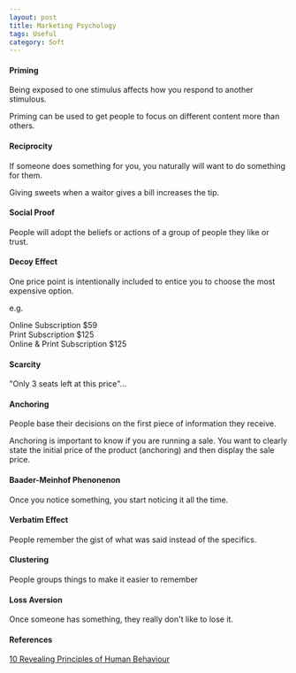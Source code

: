 ```yaml
---
layout: post
title: Marketing Psychology
tags: Useful
category: Soft
---
```

#### Priming ####

Being exposed to one stimulus affects how you respond to another stimulous.  

Priming can be used to get people to focus on different content more than others.

#### Reciprocity ####

If someone does something for you, you naturally will want to do something for them.  

Giving sweets when a waitor gives a bill increases the tip.

#### Social Proof  ####

People will adopt the beliefs or actions of a group of people they like or trust.

#### Decoy Effect ####

One price point is intentionally included to entice you to choose the most expensive option.

e.g.

Online Subscription $59  
Print Subscription $125  
Online & Print Subscription $125  

#### Scarcity ####

"Only 3 seats left at this price"...

#### Anchoring ####

People base their decisions on the first piece of information they receive. 

Anchoring is important to know if you are running a sale.  You want to clearly state the initial price of the product (anchoring) and then display the sale price.

#### Baader-Meinhof Phenonenon ####

Once you notice something, you start noticing it all the time.

#### Verbatim Effect ####

People remember the gist of what was said instead of the specifics.

#### Clustering ####

People groups things to make it easier to remember

#### Loss Aversion ####

Once someone has something, they really don't like to lose it.

#### References ####

[10 Revealing Principles of Human Behaviour](http://blog.hubspot.com/marketing/psychology-marketers-revealing-principles-human-behavior)  

